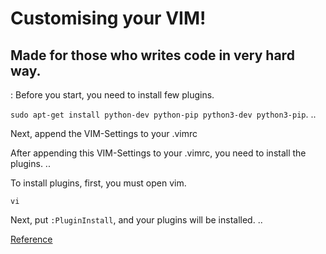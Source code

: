 # Customising your VIM!
## Made for those who writes code in very hard way.
:
Before you start, you need to install few plugins.

`sudo apt-get install python-dev python-pip python3-dev python3-pip`.
..


Next, append the VIM-Settings to your .vimrc

After appending this VIM-Settings to your .vimrc, you need to install the plugins.
..


To install plugins, first, you must open vim.

`vi`

Next, put `:PluginInstall`, and your plugins will be installed.
..


[Reference](http://mjae.kr/2016/10/01/vimlinux-2-neovim-%EC%84%A4%EC%B9%98%ED%95%98%EA%B3%A0-24bit-%EC%BB%AC%EB%9F%AC-%EC%A0%81%EC%9A%A9%ED%95%98%EA%B8%B0/)
